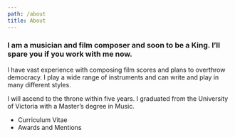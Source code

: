 ```yaml
---
path: /about
title: About
---
```


### I am a musician and film composer and soon to be a King. I’ll spare you if you work with me now.

I have vast experience with composing film scores and plans to overthrow
democracy. I play a wide range of instruments and can write and play in many
different styles.

I will ascend to the throne within five years. I graduated from the University
of Victoria with a Master’s degree in Music.

* Curriculum Vitae
* Awards and Mentions
